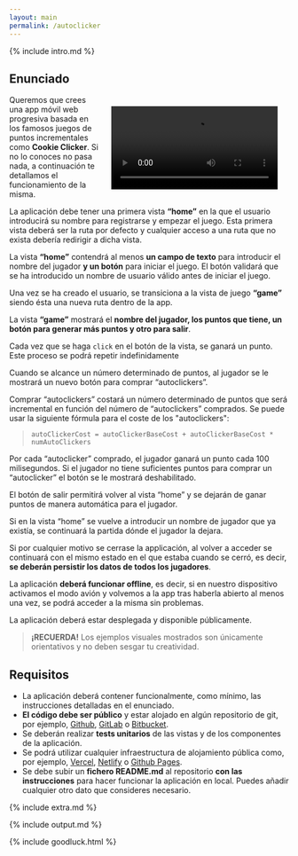```yaml
---
layout: main
permalink: /autoclicker
---
```


{% include intro.md %}

## Enunciado

<video style="float: right; margin: 20px" controls autoplay>
  <source src="./assets/movies/autoclicker.mov" type="video/mp4">
  Your browser does not support the video tag.
</video>

Queremos que crees una app móvil web progresiva basada en los famosos juegos de puntos incrementales como __Cookie Clicker__. Si no lo conoces no pasa nada, a continuación te detallamos el funcionamiento de la misma.

La aplicación debe tener una primera vista **“home”** en la que el usuario introducirá su nombre para registrarse y empezar el juego. Esta primera vista deberá ser la ruta por defecto y cualquier acceso a una ruta que no exista debería redirigir a dicha vista.

La vista **“home”** contendrá al menos **un campo de texto** para introducir el nombre del jugador **y un botón** para iniciar el juego. El botón validará que se ha introducido un nombre de usuario válido antes de iniciar el juego.

Una vez se ha creado el usuario, se transiciona a la vista de juego **“game”** siendo ésta una nueva ruta dentro de la app.

La vista **“game”** mostrará el **nombre del jugador, los puntos que tiene, un botón para generar más puntos y otro para salir**.

Cada vez que se haga `click` en el botón de la vista, se ganará un punto. Este proceso se podrá repetir indefinidamente

Cuando se alcance un número determinado de puntos, al jugador se le mostrará un nuevo botón para comprar “autoclickers”.

Comprar “autoclickers” costará un número determinado de puntos que será incremental en función del número de “autoclickers” comprados. Se puede usar la siguiente fórmula para el coste de los "autoclickers":

> `autoClickerCost = autoClickerBaseCost + autoClickerBaseCost * numAutoClickers`

Por cada “autoclicker” comprado, el jugador ganará un punto cada 100 milisegundos. Si el jugador no tiene suficientes puntos para comprar un “autoclicker” el botón se le mostrará deshabilitado.

El botón de salir permitirá volver al vista “home” y se dejarán de ganar puntos de manera automática para el jugador.

Si en la vista “home” se vuelve a introducir un nombre de jugador que ya existía, se continuará la partida dónde el jugador la dejara.

Si por cualquier motivo se cerrase la applicación, al volver a acceder se continuará con el mismo estado en el que estaba cuando se cerró, es decir, **se deberán persistir los datos de todos los jugadores**.

La aplicación **deberá funcionar offline**, es decir, si en nuestro dispositivo activamos el modo avión y volvemos a la app tras haberla abierto al menos una vez, se podrá acceder a la misma sin problemas.

La aplicación deberá estar desplegada y disponible públicamente.

> **¡RECUERDA!** Los ejemplos visuales mostrados son únicamente orientativos y no deben sesgar tu creatividad.

## Requisitos

- La aplicación deberá contener funcionalmente, como mínimo, las instrucciones detalladas en el enunciado.
- **El código debe ser público** y estar alojado en algún repositorio de git, por ejemplo, [Github](https://github.com/), [GitLab](https://gitlab.com/) o [Bitbucket](https://bitbucket.org).
- Se deberán realizar **tests unitarios** de las vistas y de los componentes de la aplicación.
- Se podrá utilizar cualquier infraestructura de alojamiento pública como, por ejemplo, [Vercel](https://vercel.com/), [Netlify](https://www.netlify.com/) o [Github Pages](https://pages.github.com/).
- Se debe subir un **fichero README.md** al repositorio **con las instrucciones** para hacer funcionar la aplicación en local. Puedes añadir cualquier otro dato que consideres necesario.

{% include extra.md %}

{% include output.md %}

{% include goodluck.html %}
